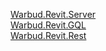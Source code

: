 [Warbud.Revit.Server](https://github.com/Nairda015/Warbud.Revit.Server)  
[Warbud.Revit.GQL](https://github.com/Nairda015/Warbud.Revit.GQL)  
[Warbud.Revit.Rest](https://github.com/Nairda015/Warbud.Revit.Rest)  
